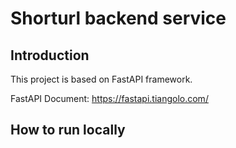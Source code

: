 # Shorturl backend service

## Introduction

This project is based on FastAPI framework.

FastAPI Document: https://fastapi.tiangolo.com/

## How to run locally


